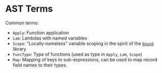 # AST Terms

Common terms:

* `Apply`: Function application
* `Lam`: Lambdas with named variables
* `Scope`: "Locally-nameless" variable scoping in the spirit of the [`bound`](https://github.com/ekmett/bound/) library
* `FuncType`: Type of functions (used as type in `Apply`, `Lam`, `Scope`)
* `Map`: Mapping of keys to sub-expressions, can be used to map record field names to their types.

